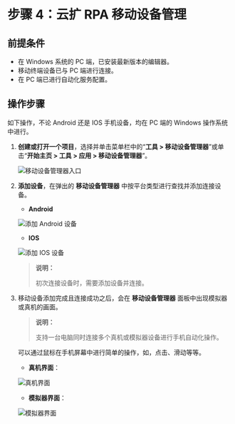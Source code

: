 # 步骤 4：云扩 RPA 移动设备管理

## 前提条件

- 在 Windows 系统的 PC 端，已安装最新版本的编辑器。
- 移动终端设备已与 PC 端进行连接。
- 在 PC 端已进行自动化服务配置。

## 操作步骤

如下操作，不论 Android 还是 IOS 手机设备，均在 PC 端的 Windows 操作系统中进行。

1. **创建或打开一个项目**，选择并单击菜单栏中的“**工具 > 移动设备管理器**”或单击“**开始主页 > 工具 > 应用 > 移动设备管理器**”。

    ![移动设备管理器入口](https://docimages.blob.core.chinacloudapi.cn/images/Studio/mobiledevicesmanage20201104.png)

2. **添加设备**，在弹出的 **移动设备管理器** 中按平台类型进行查找并添加连接设备。

    - **Android**  

    ![添加 Android 设备](https://docimages.blob.core.chinacloudapi.cn/images/Studio/adddevices20201104.png)

     - **IOS**  
  
    ![添加 IOS 设备](https://docimages.blob.core.chinacloudapi.cn/images/Studio/addiosmobile20201209.png)  

    > **说明：**
    >
    > 初次连接设备时，需要添加设备并连接。

3. 移动设备添加完成且连接成功之后，会在 **移动设备管理器** 面板中出现模拟器或真机的画面。

    > **说明：**
    >
    > 支持一台电脑同时连接多个真机或模拟器设备进行手机自动化操作。

   可以通过鼠标在手机屏幕中进行简单的操作，如，点击、滑动等等。

    - **真机界面**：

    ![真机界面](https://docimages.blob.core.chinacloudapi.cn/images/Studio/mobileUI20201104.png)

    - **模拟器界面**：

    ![模拟器界面](https://docimages.blob.core.chinacloudapi.cn/images/Studio/monitorUI20201104.png)
